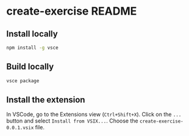 # create-exercise README

## Install locally

```bash
npm install -g vsce
```

## Build locally

```bash
vsce package
```

## Install the extension

In VSCode, go to the Extensions view (`Ctrl+Shift+X`). Click on the `...` button and select `Install from VSIX...`. Choose the `create-exercise-0.0.1.vsix` file.
